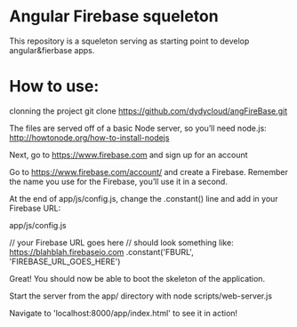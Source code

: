Angular Firebase squeleton
===========================

This repository is a squeleton serving as starting point to develop angular&fierbase apps.

How to use:
===========================

clonning the project git clone https://github.com/dydycloud/angFireBase.git

The files are served off of a basic Node server, so you’ll need node.js: http://howtonode.org/how-to-install-nodejs

 
Next, go to https://www.firebase.com and sign up for an account

 
Go to https://www.firebase.com/account/ and create a Firebase. Remember the name you use for the Firebase, you’ll use it in a second.

At the end of app/js/config.js, change the .constant() line and add in your Firebase URL:

app/js/config.js

  // your Firebase URL goes here
  // should look something like: https://blahblah.firebaseio.com
  .constant('FBURL', 'FIREBASE_URL_GOES_HERE')

Great! You should now be able to boot the skeleton of the application. 

 
Start the server from the app/ directory with node scripts/web-server.js

 
Navigate to 'localhost:8000/app/index.html' to see it in action!
